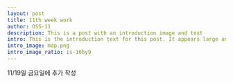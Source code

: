 ```yaml
--- 
layout: post
title: 11th week work
author: OSS-11
description: This is a post with an introduction image and text
intro: This is the introduction text for this post. It appears large and bold at the top of the post!
intro_image: map.png
intro_image_ratio: is-16by9
---
```


11/19일 금요일에 추가 작성
